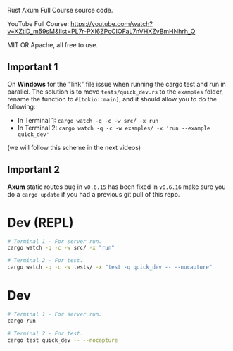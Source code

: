 Rust Axum Full Course source code. 

YouTube Full Course: https://youtube.com/watch?v=XZtlD_m59sM&list=PL7r-PXl6ZPcCIOFaL7nVHXZvBmHNhrh_Q

MIT OR Apache, all free to use. 



## Important 1

On **Windows** for the "link" file issue when running the cargo test and run in parallel. The solution is to move `tests/quick_dev.rs` to the `examples` folder, rename the function to `#[tokio::main]`, and it should allow you to do the following:
- In Terminal 1: `cargo watch -q -c -w src/ -x run`
- In Terminal 2: `cargo watch -q -c -w examples/ -x 'run --example quick_dev'`

(we will follow this scheme in the next videos)

## Important 2

**Axum** static routes bug in `v0.6.15` has been fixed in `v0.6.16` make sure you do a `cargo update` if you had a previous git pull of this repo. 

# Dev (REPL)

```sh
# Terminal 1 - For server run.
cargo watch -q -c -w src/ -x "run"

# Terminal 2 - For test.
cargo watch -q -c -w tests/ -x "test -q quick_dev -- --nocapture"
```

# Dev

```sh
# Terminal 1 - For server run.
cargo run

# Terminal 2 - For test.
cargo test quick_dev -- --nocapture
```